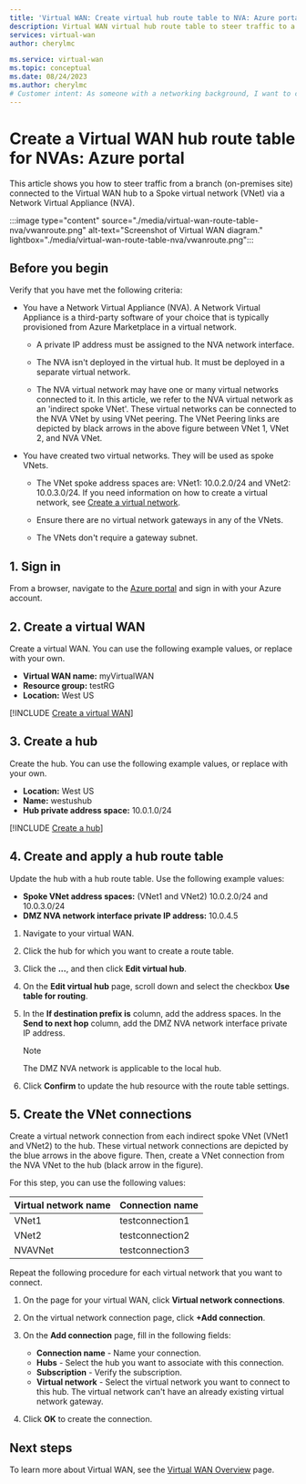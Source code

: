 ```yaml
---
title: 'Virtual WAN: Create virtual hub route table to NVA: Azure portal'
description: Virtual WAN virtual hub route table to steer traffic to a network virtual appliance using the portal.
services: virtual-wan
author: cherylmc

ms.service: virtual-wan
ms.topic: conceptual
ms.date: 08/24/2023
ms.author: cherylmc
# Customer intent: As someone with a networking background, I want to create a route table using the portal.
---
```


# Create a Virtual WAN hub route table for NVAs: Azure portal

This article shows you how to steer traffic from a branch (on-premises site) connected to the Virtual WAN hub to a Spoke virtual network (VNet) via a Network Virtual Appliance (NVA).

:::image type="content" source="./media/virtual-wan-route-table-nva/vwanroute.png" alt-text="Screenshot of Virtual WAN diagram." lightbox="./media/virtual-wan-route-table-nva/vwanroute.png":::

## Before you begin

Verify that you have met the following criteria:

*  You have a Network Virtual Appliance (NVA). A Network Virtual Appliance is a third-party software of your choice that is typically provisioned from Azure Marketplace in a virtual network.

    * A private IP address must be assigned to the NVA network interface.

    * The NVA isn't deployed in the virtual hub. It must be deployed in a separate virtual network.

    *  The NVA virtual network may have one or many virtual networks connected to it. In this article, we refer to the NVA virtual network as an 'indirect spoke VNet'. These virtual networks can be connected to the NVA VNet by using VNet peering. The VNet Peering links are depicted by black arrows in the above figure between VNet 1, VNet 2, and NVA VNet.
*  You have created two virtual networks. They will be used as spoke VNets.

    * The VNet spoke address spaces are: VNet1: 10.0.2.0/24 and VNet2: 10.0.3.0/24. If you need information on how to create a virtual network, see [Create a virtual network](../virtual-network/quick-create-portal.md).

    * Ensure there are no virtual network gateways in any of the VNets.

    * The VNets don't require a gateway subnet.

## <a name="signin"></a>1. Sign in

From a browser, navigate to the [Azure portal](https://portal.azure.com) and sign in with your Azure account.

## <a name="vwan"></a>2. Create a virtual WAN

Create a virtual WAN. You can use the following example values, or replace with your own.

* **Virtual WAN name:** myVirtualWAN
* **Resource group:** testRG
* **Location:** West US

[!INCLUDE [Create a virtual WAN](../../includes/virtual-wan-tutorial-vwan-include.md)]

## <a name="hub"></a>3. Create a hub

Create the hub. You can use the following example values, or replace with your own.

* **Location:** West US
* **Name:** westushub
* **Hub private address space:** 10.0.1.0/24

[!INCLUDE [Create a hub](../../includes/virtual-wan-hub-blank.md)]

## <a name="route"></a>4. Create and apply a hub route table

Update the hub with a hub route table. Use the following example values:

* **Spoke VNet address spaces:** (VNet1 and VNet2) 10.0.2.0/24 and 10.0.3.0/24
* **DMZ NVA network interface private IP address:** 10.0.4.5

1. Navigate to your virtual WAN.
2. Click the hub for which you want to create a route table.
3. Click the **...**, and then click **Edit virtual hub**.
4. On the **Edit virtual hub** page, scroll down and select the checkbox **Use table for routing**.
5. In the **If destination prefix is** column, add the address spaces. In the **Send to next hop** column, add the DMZ NVA network interface private IP address.

   > [!NOTE]
   > The DMZ NVA network is applicable to the local hub.
   
6. Click **Confirm** to update the hub resource with the route table settings.

## <a name="connections"></a>5. Create the VNet connections

Create a virtual network connection from each indirect spoke VNet (VNet1 and VNet2) to the hub. These virtual network connections are depicted by the blue arrows in the above figure. Then, create a VNet connection from the NVA VNet to the hub (black arrow in the figure).

 For this step, you can use the following values:

| Virtual network name| Connection name|
| --- | --- |
| VNet1 | testconnection1 |
| VNet2 | testconnection2 |
| NVAVNet | testconnection3 |

Repeat the following procedure for each virtual network that you want to connect.

1. On the page for your virtual WAN, click **Virtual network connections**.
2. On the virtual network connection page, click **+Add connection**.
3. On the **Add connection** page, fill in the following fields:

    * **Connection name** - Name your connection.
    * **Hubs** - Select the hub you want to associate with this connection.
    * **Subscription** - Verify the subscription.
    * **Virtual network** - Select the virtual network you want to connect to this hub. The virtual network can't have an already existing virtual network gateway.
4. Click **OK** to create the connection.

## Next steps

To learn more about Virtual WAN, see the [Virtual WAN Overview](virtual-wan-about.md) page.
